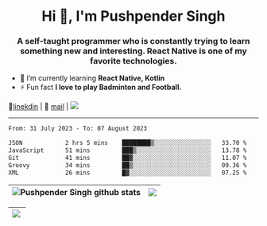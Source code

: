 <h1 align="center">Hi 👋, I'm Pushpender Singh</h1>
<h3 align="center">A self-taught programmer who is constantly trying to learn something new and interesting. React Native is one of my favorite technologies.</h3>

- 🌱 I’m currently learning **React Native, Kotlin**
- ⚡ Fun fact **I love to play Badminton and Football.**

👔[linekdin](https://www.linkedin.com/in/pushpender-singh-240061202/) | 📧 [mail](mailto:pushpendersingh694@gmail.com) | ![](https://komarev.com/ghpvc/?username=pushpender-singh-ap&color=blue)


---

<!--START_SECTION:waka-->

```txt
From: 31 July 2023 - To: 07 August 2023

JSON            2 hrs 5 mins    ████████▒░░░░░░░░░░░░░░░░   33.70 %
JavaScript      51 mins         ███▒░░░░░░░░░░░░░░░░░░░░░   13.78 %
Git             41 mins         ██▓░░░░░░░░░░░░░░░░░░░░░░   11.07 %
Groovy          34 mins         ██▒░░░░░░░░░░░░░░░░░░░░░░   09.36 %
XML             26 mins         █▓░░░░░░░░░░░░░░░░░░░░░░░   07.25 %
```

<!--END_SECTION:waka-->

| <a><img align="center" src="https://github-readme-stats-iota-ecru-15.vercel.app/api?username=pushpender-singh-ap&show_icons=true&include_all_commits=true&theme=buefy&hide_border=true" alt="Pushpender Singh github stats" /></a> | <a><img align="center" src="https://github-readme-stats-iota-ecru-15.vercel.app/api/top-langs/?username=pushpender-singh-ap&layout=compact&theme=buefy&hide_border=true" /></a> |
| ------------- | ------------- |

| <a> <img align="left" src="https://github-readme-streak-stats.herokuapp.com/?user=pushpender-singh-ap" /></br> </a> |
| ------------- |
